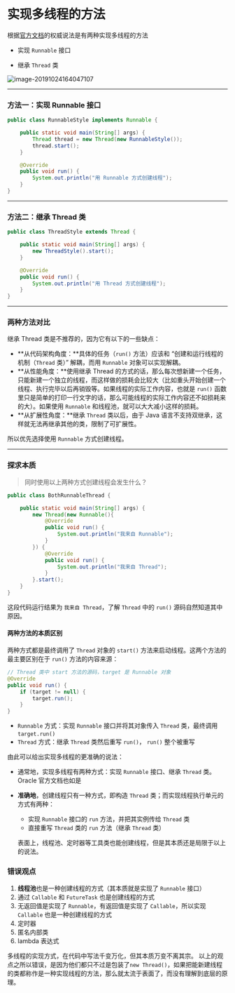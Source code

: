 # 实现多线程的方法

根据[官方文档](https://docs.oracle.com/javase/8/docs/api/index.html)的权威说法是有两种实现多线程的方法

- 实现 `Runnable` 接口

- 继承 `Thread` 类

![image-20191024164047107](https://tva1.sinaimg.cn/large/006y8mN6ly1g89dyiude5j319a0u0dmi.jpg)

---

### 方法一：实现 Runnable 接口

```java
public class RunnableStyle implements Runnable {

    public static void main(String[] args) {
        Thread thread = new Thread(new RunnableStyle());
        thread.start();
    }

    @Override
    public void run() {
        System.out.println("用 Runnable 方式创建线程");
    }
}
```

---

### 方法二：继承 Thread 类

```java
public class ThreadStyle extends Thread {

    public static void main(String[] args) {
        new ThreadStyle().start();
    }

    @Override
    public void run() {
        System.out.println("用 Thread 方式创建线程");
    }
}
```

---

### 两种方法对比

继承 Thread 类是不推荐的，因为它有以下的一些缺点：

- **从代码架构角度：**具体的任务（`run()` 方法）应该和 “创建和运行线程的机制（`Thread` 类）” 解耦，而用 `Runnable` 对象可以实现解耦。
- **从性能角度：**使用继承 Thread 的方式的话，那么每次想新建一个任务，只能新建一个独立的线程，而这样做的损耗会比较大（比如重头开始创建一个线程、执行完毕以后再销毁等。如果线程的实际工作内容，也就是 `run()` 函数里只是简单的打印一行文字的话，那么可能线程的实际工作内容还不如损耗来的大）。如果使用 `Runnable` 和线程池，就可以大大减小这样的损耗。
- **从扩展性角度：**继承 `Thread` 类以后，由于 Java 语言不支持双继承，这样就无法再继承其他的类，限制了可扩展性。

所以优先选择使用 `Runnable` 方式创建线程。

---

### 探求本质

> 同时使用以上两种方式创建线程会发生什么？

```java
public class BothRunnableThread {

    public static void main(String[] args) {
        new Thread(new Runnable(){
            @Override
            public void run() {
                System.out.println("我来自 Runnable");
            }
        }) {
            @Override
            public void run() {
                System.out.println("我来自 Thread");
            }
        }.start();
    }
}
```

这段代码运行结果为 `我来自 Thread`，了解 `Thread` 中的 `run()` 源码自然知道其中原因。

#### **两种方法的本质区别**

两种方式都是最终调用了 `Thread` 对象的 `start()` 方法来启动线程。这两个方法的最主要区别在于 `run()` 方法的内容来源：

```java
// Thread 类中 start 方法的源码，target 是 Runnable 对象
@Override
public void run() {
    if (target != null) {
        target.run();
    }
}
```

- `Runnable` 方式：实现 `Runnable` 接口并将其对象传入 `Thread` 类，最终调用 `target.run()`
- `Thread` 方式：继承 `Thread` 类然后重写 `run()`， `run()` 整个被重写

由此可以给出实现多线程的更准确的说法：

- 通常地，实现多线程有两种方式：实现 `Runnable` 接口、继承 `Thread` 类。Oracle 官方文档也如是

- **准确地**，创建线程只有一种方式，即构造 `Thread` 类；而实现线程执行单元的方式有两种：

    - 实现 `Runnable` 接口的 `run` 方法，并把其实例传给 `Thread` 类
    - 直接重写 `Thread` 类的 `run` 方法（继承 `Thread` 类）

    表面上，线程池、定时器等工具类也能创建线程，但是其本质还是局限于以上的说法。

### 错误观点

1. **线程池**也是一种创建线程的方式（其本质就是实现了 `Runnable` 接口）
2. 通过 `Callable` 和 `FutureTask` 也是创建线程的方式
3. 无返回值是实现了 `Runnable`，有返回值是实现了 `Callable`，所以实现 `Callable` 也是一种创建线程的方式
4. 定时器
5. 匿名内部类
6. lambda 表达式

多线程的实现方式，在代码中写法千变万化，但其本质万变不离其宗。 以上的观点之所以错误，是因为他们都只不过是包装了`new Thread()`，如果把能新建线程的类都称作是一种实现线程的方法，那么就太流于表面了，而没有理解到底层的原理。

